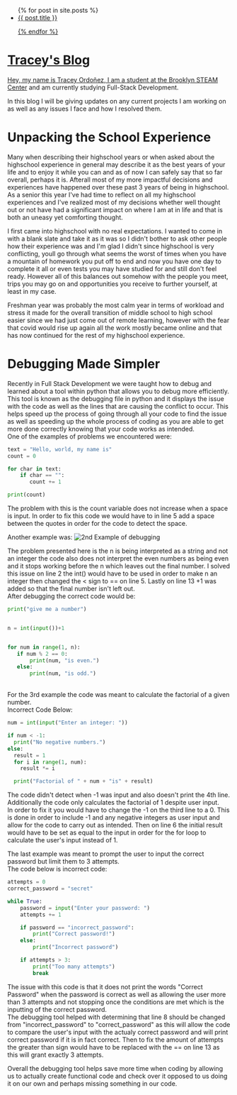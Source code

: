 <ul>
  {% for post in site.posts %}
    <li>
      <a href="{{ post.url relative_url }}">{{ post.title }}
    
  {% endfor %}
</ul>

# Tracey's Blog

Hey, my name is Tracey Ordoñez, I am a student at the [Brooklyn STEAM Center](https://brooklynsteamcenter.org/) and am currently studying Full-Stack Development.

In this blog I will be giving updates on any current projects I am working on as well as any issues I face and how I resolved them.

# Unpacking the School Experience

Many when describing their highschool years or when asked about the highschool experience in general may describe it as the best years of your life and to enjoy it while you can and as of now I can safely say that so far overall, perhaps it is. Afterall most of my more impactful decisions and experiences have happened over these past 3 years of being in highschool. As a senior this year I've had time to reflect on all my highschool experiences and I've realized most of my decisions whether well thought out or not have had a significant impact on where I am at in life and that is both an uneasy yet comforting thought.

I first came into highschool with no real expectations. I wanted to come in with a blank slate and take it as it was so I didn't bother to ask other people how their experience was and I'm glad I didn't since highschool is very conflicting, youll go through what seems the worst of times when you have a mountain of homework you put off to end and now you have one day to complete it all or even tests you may have studied for and still don't feel ready. However all of this balances out somehow with the people you meet, trips you may go on and opportunities you receive to further yourself, at least in my case.

Freshman year was probably the most calm year in terms of workload and stress it made for the overall transition of middle school to high school easier since we had just come out of remote learning, however with the fear that covid would rise up again all the work mostly became online and that has now continued for the rest of my highschool experience.



# Debugging Made Simpler

Recently in Full Stack Development we were taught how to debug and learned about a tool within python that allows you to debug more efficiently. This tool is known as the debugging file in python and it displays the issue with the code as well as the lines that are causing the conflict to occur. This helps speed up the process of going through all your code to find the issue as well as speeding up the whole process of coding as you are able to get more done correctly knowing that your code works as intended.
<br>
One of the examples of problems we encountered were:

```py
text = "Hello, world, my name is"
count = 0

for char in text:
    if char == "":
       count += 1

print(count)

```
The problem with this is the count variable does not increase when a space is input. In order to fix this code we would have to in line 5 add a space between the quotes in order for the code to detect the space.
<br>

Another example was:
<img src="/_post/debugger.png" alt= "2nd Example of debugging">
<br>

The problem presented here is the n is being interpreted as a string and not an integer the code also does not interpret the even numbers as being even and it stops working before the n which leaves out the final number. I solved this issue on line 2 the int() would have to be used in order to make n an integer then changed the < sign to == on line 5. Lastly on line 13 +1 was added so that the final number isn't left out.
<br>
After debugging the correct code would be:

```py
print("give me a number")


n = int(input())+1


for num in range(1, n):
   if num % 2 == 0:
       print(num, "is even.")
   else:
       print(num, "is odd.")

```
<br>
For the 3rd example the code was meant to calculate the factorial of a given number.
<br>
Incorrect Code Below:

```py
num = int(input("Enter an integer: "))

if num < -1:
  print("No negative numbers.")
else:
  result = 1
  for i in range(1, num):
    result *= i   

  print("Factorial of " + num + "is" + result)

```

The code didn't detect when -1 was input and also doesn't print the 4th line. Additionally the code only calculates the factorial of 1 despite user input.
<br>
In order to fix it you would have to change the -1 on the third line to a 0. This is done in order to include -1 and any negative integers as user input and allow for the code to carry out as intended. Then on line 6 the initial result would have to be set as equal to the input in order for the for loop to calculate the user's input instead of 1.
<br>

The last example was meant to prompt the user to input the correct password but limit them to 3 attempts.
<br>
The code below is incorrect code:

```py
attempts = 0
correct_password = "secret"

while True:
    password = input("Enter your password: ")
    attempts += 1

    if password == "incorrect_password":
        print("Correct password!")
    else:
        print("Incorrect password")

    if attempts > 3:
        print("Too many attempts")
        break

```
The issue with this code is that it does not print the words "Correct Password" when the password is correct as well as allowing the user more than 3 attempts and not stopping once the conditions are met which is the inputting of the correct password.
<br>
The debugging tool helped with determining that line 8 should be changed from "incorrect_password" to "correct_password" as this will allow the code to compare the user's input with the actualy correct password and will print correct password if it is in fact correct. Then to fix the amount of attempts the greater than sign would have to be replaced with the == on line 13 as this will grant exactly 3 attempts. 
<br>

Overall the debugging tool helps save more time when coding by allowing us to actually create functional code and check over it opposed to us doing it on our own and perhaps missing something in our code.